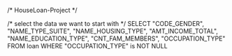/* HouseLoan-Project */

/* select the data we want to start with */
SELECT "CODE_GENDER", "NAME_TYPE_SUITE", "NAME_HOUSING_TYPE", "AMT_INCOME_TOTAL", "NAME_EDUCATION_TYPE", "CNT_FAM_MEMBERS", "OCCUPATION_TYPE" FROM loan
WHERE "OCCUPATION_TYPE" is NOT NULL


 
